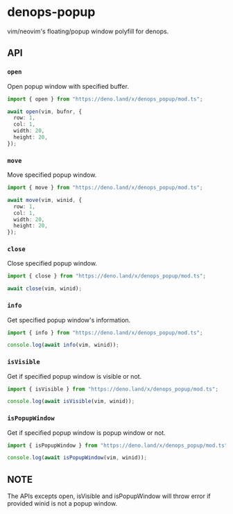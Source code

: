 # denops-popup

vim/neovim's floating/popup window polyfill for denops.

## API

### `open`

Open popup window with specified buffer.

```typescript
import { open } from "https://deno.land/x/denops_popup/mod.ts";

await open(vim, bufnr, {
  row: 1,
  col: 1,
  width: 20,
  height: 20,
});
```

### `move`

Move specified popup window.

```typescript
import { move } from "https://deno.land/x/denops_popup/mod.ts";

await move(vim, winid, {
  row: 1,
  col: 1,
  width: 20,
  height: 20,
});
```

### `close`

Close specified popup window.

```typescript
import { close } from "https://deno.land/x/denops_popup/mod.ts";

await close(vim, winid);
```

### `info`

Get specified popup window's information.

```typescript
import { info } from "https://deno.land/x/denops_popup/mod.ts";

console.log(await info(vim, winid));
```

### `isVisible`

Get if specified popup window is visible or not.

```typescript
import { isVisible } from "https://deno.land/x/denops_popup/mod.ts";

console.log(await isVisible(vim, winid));
```

### `isPopupWindow`

Get if specified popup window is popup window or not.

```typescript
import { isPopupWindow } from "https://deno.land/x/denops_popup/mod.ts";

console.log(await isPopupWindow(vim, winid));
```

## NOTE

The APIs excepts open, isVisible and isPopupWindow will throw error if provided
winid is not a popup window.
